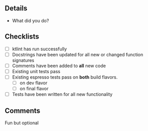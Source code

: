## Details
* What did you do?

## Checklists
* [ ] ktlint has run successfully
* [ ] Docstrings have been updated for all new or changed function signatures
* [ ] Comments have been added to **all** new code
* [ ] Existing unit tests pass
* [ ] Existing espresso tests pass on **both** build flavors.
  * [ ] on dev flavor
  * [ ] on final flavor
* [ ] Tests have been written for all new functionality

## Comments
Fun but optional
